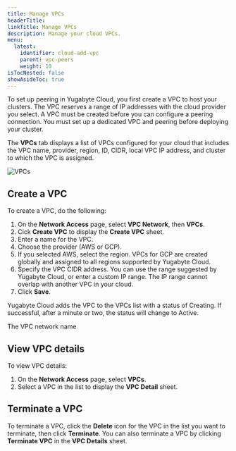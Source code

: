 ```yaml
---
title: Manage VPCs
headerTitle: 
linkTitle: Manage VPCs
description: Manage your cloud VPCs.
menu:
  latest:
    identifier: cloud-add-vpc
    parent: vpc-peers
    weight: 10
isTocNested: false
showAsideToc: true
---
```


To set up peering in Yugabyte Cloud, you first create a VPC to host your clusters. The VPC reserves a range of IP addresses with the cloud provider you select. A VPC must be created before you can configure a peering connection. You must set up a dedicated VPC and peering before deploying your cluster.

The **VPCs** tab displays a list of VPCs configured for your cloud that includes the VPC name, provider, region, ID, CIDR, local VPC IP address, and cluster to which the VPC is assigned.

![VPCs](/images/yb-cloud/cloud-networking-vpc.png)

## Create a VPC

To create a VPC, do the following:

1. On the **Network Access** page, select **VPC Network**, then **VPCs**.
1. Cick **Create VPC** to display the **Create VPC** sheet.
1. Enter a name for the VPC.
1. Choose the provider (AWS or GCP).
1. If you selected AWS, select the region. VPCs for GCP are created globally and assigned to all regions supported by Yugabyte Cloud.
1. Specify the VPC CIDR address. You can use the range suggested by Yugabyte Cloud, or enter a custom IP range. The IP range cannot overlap with another VPC in your cloud.
1. Click **Save**.

Yugabyte Cloud adds the VPC to the VPCs list with a status of Creating. If successful, after a minute or two, the status will change to Active.

The VPC network name 

## View VPC details

To view VPC details:

1. On the **Network Access** page, select **VPCs**.
1. Select a VPC in the list to display the **VPC Detail** sheet.

## Terminate a VPC

To terminate a VPC, click the **Delete** icon for the VPC in the list you want to terminate, then click **Terminate**. You can also terminate a VPC by clicking **Terminate VPC** in the **VPC Details** sheet.
